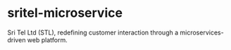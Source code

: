 # sritel-microservice
Sri Tel Ltd (STL), redefining customer interaction through a microservices-driven web platform.
